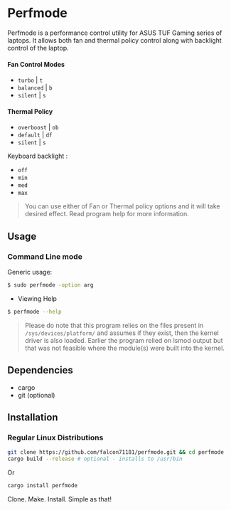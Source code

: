 # Perfmode

Perfmode is a performance control utility for ASUS TUF Gaming series of laptops.
It allows both fan and thermal policy control along with backlight control of the laptop.

#### Fan Control Modes

- `turbo` | `t`
- `balanced` | `b`
- `silent` | `s`

#### Thermal Policy
- `overboost` | `ob`
- `default` | `df`
- `silent` | `s`

Keyboard backlight :

- `off`
- `min`
- `med`
- `max`

> You can use either of Fan or Thermal policy options and it will take desired effect.
Read program help for more information.

## Usage

### Command Line mode

Generic usage:

```bash
$ sudo perfmode -option arg
```

- Viewing Help

```bash
$ perfmode --help
```

> Please do note that this program relies on the files present in 
 `/sys/devices/platform/` and assumes if they exist, then the kernel driver
 is also loaded. Earlier the program relied on lsmod output but that was not
 feasible where the module(s) were built into the kernel.

## Dependencies

- cargo
- git (optional)

## Installation

### Regular Linux Distributions

```bash
git clone https://github.com/falcon71181/perfmode.git && cd perfmode
cargo build --release # optional - installs to /usr/bin
```

Or

```bash
cargo install perfmode
```

Clone. Make. Install. Simple as that!
